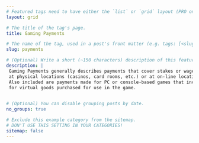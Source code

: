 ```yaml
---
# Featured tags need to have either the `list` or `grid` layout (PRO only).
layout: grid

# The title of the tag's page.
title: Gaming Payments

# The name of the tag, used in a post's front matter (e.g. tags: [<slug>]).
slug: payments

# (Optional) Write a short (~150 characters) description of this featured tag.
description: |
 Gaming Payments generally describes payments that cover stakes or wagers for games of chance, whether
 at physical locations (casinos, card rooms, etc.) or at on-line locations (gaming web sites).
 Also included are payments made for PC or console-based games that include subscriptions to play or
 for virtual goods purchased for use in the game.

  
# (Optional) You can disable grouping posts by date.
no_groups: true

# Exclude this example category from the sitemap.
# DON'T USE THIS SETTING IN YOUR CATEGORIES!
sitemap: false
---
```

